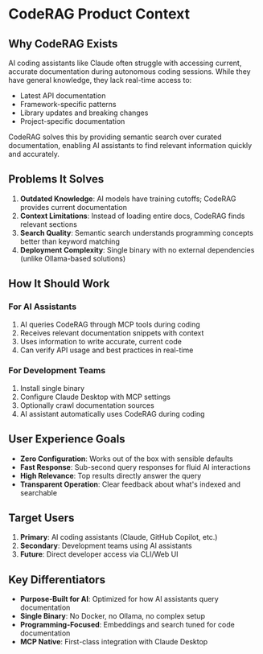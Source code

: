 # CodeRAG Product Context

## Why CodeRAG Exists
AI coding assistants like Claude often struggle with accessing current, accurate documentation during autonomous coding sessions. While they have general knowledge, they lack real-time access to:
- Latest API documentation
- Framework-specific patterns
- Library updates and breaking changes
- Project-specific documentation

CodeRAG solves this by providing semantic search over curated documentation, enabling AI assistants to find relevant information quickly and accurately.

## Problems It Solves
1. **Outdated Knowledge**: AI models have training cutoffs; CodeRAG provides current documentation
2. **Context Limitations**: Instead of loading entire docs, CodeRAG finds relevant sections
3. **Search Quality**: Semantic search understands programming concepts better than keyword matching
4. **Deployment Complexity**: Single binary with no external dependencies (unlike Ollama-based solutions)

## How It Should Work

### For AI Assistants
1. AI queries CodeRAG through MCP tools during coding
2. Receives relevant documentation snippets with context
3. Uses information to write accurate, current code
4. Can verify API usage and best practices in real-time

### For Development Teams
1. Install single binary
2. Configure Claude Desktop with MCP settings
3. Optionally crawl documentation sources
4. AI assistant automatically uses CodeRAG during coding

## User Experience Goals
- **Zero Configuration**: Works out of the box with sensible defaults
- **Fast Response**: Sub-second query responses for fluid AI interactions
- **High Relevance**: Top results directly answer the query
- **Transparent Operation**: Clear feedback about what's indexed and searchable

## Target Users
1. **Primary**: AI coding assistants (Claude, GitHub Copilot, etc.)
2. **Secondary**: Development teams using AI assistants
3. **Future**: Direct developer access via CLI/Web UI

## Key Differentiators
- **Purpose-Built for AI**: Optimized for how AI assistants query documentation
- **Single Binary**: No Docker, no Ollama, no complex setup
- **Programming-Focused**: Embeddings and search tuned for code documentation
- **MCP Native**: First-class integration with Claude Desktop